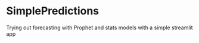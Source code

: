 # SimplePredictions
Trying out forecasting with Prophet and stats models with a simple streamlit app
